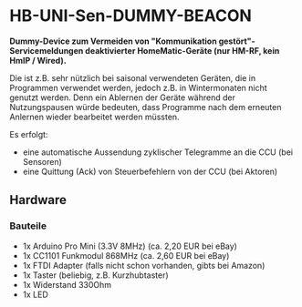 # HB-UNI-Sen-DUMMY-BEACON
**Dummy-Device zum Vermeiden von "Kommunikation gestört"-Servicemeldungen deaktivierter HomeMatic-Geräte (nur HM-RF, kein HmIP / Wired).**<br/>

Die ist z.B. sehr nützlich bei saisonal verwendeten Geräten, die in Programmen verwendet werden, jedoch z.B. in Wintermonaten nicht genutzt werden.
Denn ein Ablernen der Geräte während der Nutzungspausen würde bedeuten, dass Programme nach dem erneuten Anlernen wieder bearbeitet werden müssten.

Es erfolgt:
 - eine automatische Aussendung zyklischer Telegramme an die CCU (bei Sensoren)
 - eine Quittung (Ack) von Steuerbefehlern von der CCU (bei Aktoren)

## Hardware
### Bauteile
 - 1x Arduino Pro Mini (3.3V 8MHz) (ca. 2,20 EUR bei eBay)
 - 1x CC1101 Funkmodul 868MHz (ca. 2,60 EUR bei eBay)
 - 1x FTDI Adapter (falls nicht schon vorhanden, gibts bei Amazon)
 - 1x Taster (beliebig, z.B. Kurzhubtaster)
 - 1x Widerstand 330Ohm
 - 1x LED
